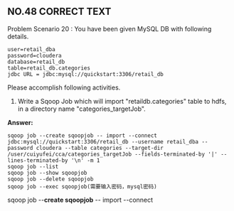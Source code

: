 ## NO.48 CORRECT TEXT

Problem Scenario 20 : You have been given MySQL DB with following details.

```
user=retail_dba
password=cloudera
database=retail_db
table=retail_db.categories
jdbc URL = jdbc:mysql://quickstart:3306/retail_db
```

Please accomplish following activities.

1. Write a Sqoop Job which will import "retaildb.categories" table to hdfs, in a directory name "categories_targetJob".

**Answer:**

```
sqoop job --create sqoopjob -- import --connect jdbc:mysql://quickstart:3306/retail_db --username retail_dba --password cloudera --table categories --target-dir /user/cuiyufei/cca/categories_targetJob --fields-terminated-by '|' --lines-terminated-by '\n' -m 1
sqoop job --list
sqoop job --show sqoopjob
sqoop job --delete sqoopjob
sqoop job --exec sqoopjob(需要输入密码，mysql密码)
```

sqoop job --**create sqoopjob** -- import --connect 


